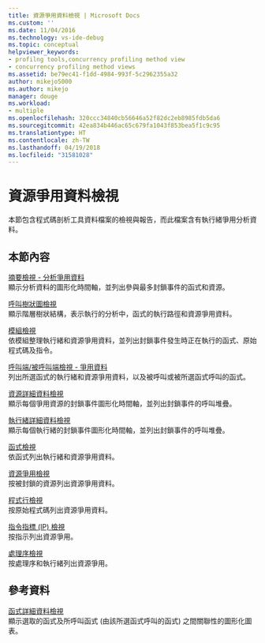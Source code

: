 ```yaml
---
title: 資源爭用資料檢視 | Microsoft Docs
ms.custom: ''
ms.date: 11/04/2016
ms.technology: vs-ide-debug
ms.topic: conceptual
helpviewer_keywords:
- profilng tools,concurrency profiling method view
- concurrency profiling method views
ms.assetid: be79ec41-f1dd-4984-993f-5c2962355a32
author: mikejo5000
ms.author: mikejo
manager: douge
ms.workload:
- multiple
ms.openlocfilehash: 320ccc34840cb56646a52f82dc2eb8985fdb5da6
ms.sourcegitcommit: 42ea834b446ac65c679fa1043f853bea5f1c9c95
ms.translationtype: HT
ms.contentlocale: zh-TW
ms.lasthandoff: 04/19/2018
ms.locfileid: "31581028"
---
```

# <a name="resource-contention-data-views"></a>資源爭用資料檢視
本節包含程式碼剖析工具資料檔案的檢視與報告，而此檔案含有執行緒爭用分析資料。  
  
## <a name="in-this-section"></a>本節內容  
 [摘要檢視 - 分析爭用資料](../profiling/resource-contention-data-views.md)  
 顯示分析資料的圖形化時間軸，並列出參與最多封鎖事件的函式和資源。  
  
 [呼叫樹狀圖檢視](../profiling/call-tree-view-contention-data.md)  
 顯示階層樹狀結構，表示執行的分析中，函式的執行路徑和資源爭用資料。  
  
 [模組檢視](../profiling/modules-view-contention-data.md)  
 依模組整理執行緒和資源爭用資料，並列出封鎖事件發生時正在執行的函式、原始程式碼及指令。  
  
 [呼叫端/被呼叫端檢視 - 爭用資料](../profiling/caller-callee-view-contention-data.md)  
 列出所選函式的執行緒和資源爭用資料，以及被呼叫或被所選函式呼叫的函式。  
  
 [資源詳細資料檢視](../profiling/resource-details-view-contention-data.md)  
 顯示每個爭用資源的封鎖事件圖形化時間軸，並列出封鎖事件的呼叫堆疊。  
  
 [執行緒詳細資料檢視](../profiling/thread-details-view-contention-data.md)  
 顯示每個執行緒的封鎖事件圖形化時間軸，並列出封鎖事件的呼叫堆疊。  
  
 [函式檢視](../profiling/functions-view-contention-data.md)  
 依函式列出執行緒和資源爭用資料。  
  
 [資源爭用檢視](../profiling/resource-contentions-view-contention-data.md)  
 按被封鎖的資源列出資源爭用資料。  
  
 [程式行檢視](../profiling/lines-view-contention-data.md)  
 按原始程式碼列出資源爭用資料。  
  
 [指令指標 (IP) 檢視](../profiling/instruction-pointers-ips-view-contention-data.md)  
 按指示列出資源爭用。  
  
 [處理序檢視](../profiling/process-view-contention-data.md)  
 按處理序和執行緒列出資源爭用。  
  
## <a name="reference"></a>參考資料  
 [函式詳細資料檢視](../profiling/function-details-view.md)  
 顯示選取的函式及所呼叫函式 (由該所選函式呼叫的函式) 之間關聯性的圖形化圖表。